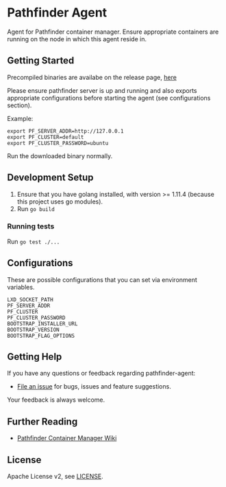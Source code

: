 # Pathfinder Agent

Agent for Pathfinder container manager. Ensure appropriate containers are running on the node in which this agent reside in.

## Getting Started

Precompiled binaries are availabe on the release page, [here][pathfinder-agent-releases]

Please ensure pathfinder server is up and running and also exports appropriate configurations before starting the agent (see configurations section).

Example:
```
export PF_SERVER_ADDR=http://127.0.0.1
export PF_CLUSTER=default
export PF_CLUSTER_PASSWORD=ubuntu
```

Run the downloaded binary normally.

## Development Setup

1. Ensure that you have golang installed, with version >= 1.11.4 (because this project uses go modules).
2. Run `go build`

### Running tests

Run `go test ./...`

## Configurations

These are possible configurations that you can set via environment variables.

```
LXD_SOCKET_PATH
PF_SERVER_ADDR
PF_CLUSTER
PF_CLUSTER_PASSWORD
BOOTSTRAP_INSTALLER_URL
BOOTSTRAP_VERSION
BOOTSTRAP_FLAG_OPTIONS
```

## Getting Help

If you have any questions or feedback regarding pathfinder-agent:

- [File an issue](https://github.com/pathfinder-cm/pathfinder-agent/issues/new) for bugs, issues and feature suggestions.

Your feedback is always welcome.

## Further Reading

- [Pathfinder Container Manager Wiki][pathfinder-cm-wiki]

[pathfinder-cm-wiki]: https://github.com/pathfinder-cm/wiki
[pathfinder-agent-releases]: https://github.com/pathfinder-cm/pathfinder-agent/releases

## License

Apache License v2, see [LICENSE](LICENSE).
